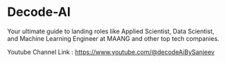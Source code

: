 # Decode-AI
Your ultimate guide to landing roles like Applied Scientist, Data Scientist, and Machine Learning Engineer at MAANG and other top tech companies.

Youtube Channel Link : https://www.youtube.com/@decodeAiBySanjeev
